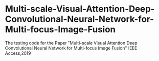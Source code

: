 # Multi-scale-Visual-Attention-Deep-Convolutional-Neural-Network-for-Multi-focus-Image-Fusion
The testing code for the Paper "Multi-scale Visual Attention Deep Convolutional Neural Network for Multi-focus Image Fusion" IEEE Access,2019
